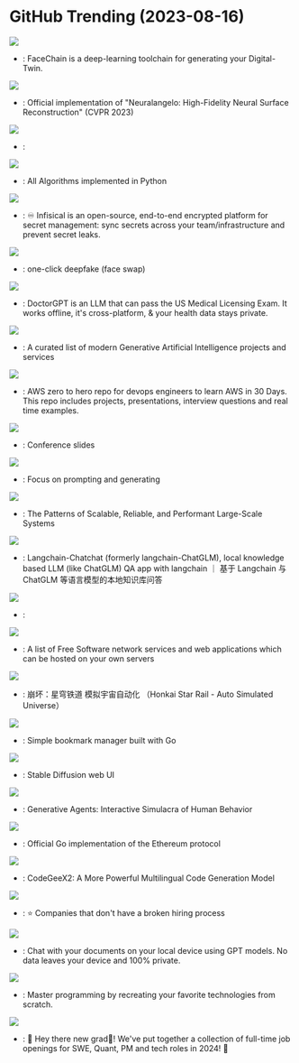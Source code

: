 # GitHub Trending (2023-08-16)

![](https://img.shields.io/badge/Python-New%20954-green?style=flat-square&logo=appveyor)
- [](https://github.comundefined): FaceChain is a deep-learning toolchain for generating your Digital-Twin.

![](https://img.shields.io/badge/Python-New%20484-green?style=flat-square&logo=appveyor)
- [](https://github.comundefined): Official implementation of "Neuralangelo: High-Fidelity Neural Surface Reconstruction" (CVPR 2023)

![](https://img.shields.io/badge/C-New%20127-green?style=flat-square&logo=appveyor)
- [](https://github.comundefined): 

![](https://img.shields.io/badge/Python-New%20151-green?style=flat-square&logo=appveyor)
- [](https://github.comundefined): All Algorithms implemented in Python

![](https://img.shields.io/badge/TypeScript-New%20282-green?style=flat-square&logo=appveyor)
- [](https://github.comundefined): ♾ Infisical is an open-source, end-to-end encrypted platform for secret management: sync secrets across your team/infrastructure and prevent secret leaks.

![](https://img.shields.io/badge/Python-New%20250-green?style=flat-square&logo=appveyor)
- [](https://github.comundefined): one-click deepfake (face swap)

![](https://img.shields.io/badge/Jupyter%20Notebook-New%20284-green?style=flat-square&logo=appveyor)
- [](https://github.comundefined): DoctorGPT is an LLM that can pass the US Medical Licensing Exam. It works offline, it's cross-platform, & your health data stays private.

![](https://img.shields.io/badge/none-New%20323-green?style=flat-square&logo=appveyor)
- [](https://github.comundefined): A curated list of modern Generative Artificial Intelligence projects and services

![](https://img.shields.io/badge/Python-New%20183-green?style=flat-square&logo=appveyor)
- [](https://github.comundefined): AWS zero to hero repo for devops engineers to learn AWS in 30 Days. This repo includes projects, presentations, interview questions and real time examples.

![](https://img.shields.io/badge/none-New%2064-green?style=flat-square&logo=appveyor)
- [](https://github.comundefined): Conference slides

![](https://img.shields.io/badge/Python-New%201-green?style=flat-square&logo=appveyor)
- [](https://github.comundefined): Focus on prompting and generating

![](https://img.shields.io/badge/none-New%20293-green?style=flat-square&logo=appveyor)
- [](https://github.comundefined): The Patterns of Scalable, Reliable, and Performant Large-Scale Systems

![](https://img.shields.io/badge/Python-New%2090-green?style=flat-square&logo=appveyor)
- [](https://github.comundefined): Langchain-Chatchat (formerly langchain-ChatGLM), local knowledge based LLM (like ChatGLM) QA app with langchain ｜ 基于 Langchain 与 ChatGLM 等语言模型的本地知识库问答

![](https://img.shields.io/badge/none-New%2027-green?style=flat-square&logo=appveyor)
- [](https://github.comundefined): 

![](https://img.shields.io/badge/Makefile-New%20311-green?style=flat-square&logo=appveyor)
- [](https://github.comundefined): A list of Free Software network services and web applications which can be hosted on your own servers

![](https://img.shields.io/badge/Python-New%2026-green?style=flat-square&logo=appveyor)
- [](https://github.comundefined): 崩坏：星穹铁道 模拟宇宙自动化 （Honkai Star Rail - Auto Simulated Universe）

![](https://img.shields.io/badge/JavaScript-New%203-green?style=flat-square&logo=appveyor)
- [](https://github.comundefined): Simple bookmark manager built with Go

![](https://img.shields.io/badge/Python-New%20235-green?style=flat-square&logo=appveyor)
- [](https://github.comundefined): Stable Diffusion web UI

![](https://img.shields.io/badge/none-New%20511-green?style=flat-square&logo=appveyor)
- [](https://github.comundefined): Generative Agents: Interactive Simulacra of Human Behavior

![](https://img.shields.io/badge/Go-New%2016-green?style=flat-square&logo=appveyor)
- [](https://github.comundefined): Official Go implementation of the Ethereum protocol

![](https://img.shields.io/badge/Python-New%2050-green?style=flat-square&logo=appveyor)
- [](https://github.comundefined): CodeGeeX2: A More Powerful Multilingual Code Generation Model

![](https://img.shields.io/badge/JavaScript-New%20142-green?style=flat-square&logo=appveyor)
- [](https://github.comundefined): ⭐️ Companies that don't have a broken hiring process

![](https://img.shields.io/badge/Python-New%20175-green?style=flat-square&logo=appveyor)
- [](https://github.comundefined): Chat with your documents on your local device using GPT models. No data leaves your device and 100% private.

![](https://img.shields.io/badge/none-New%20263-green?style=flat-square&logo=appveyor)
- [](https://github.comundefined): Master programming by recreating your favorite technologies from scratch.

![](https://img.shields.io/badge/Python-New%20103-green?style=flat-square&logo=appveyor)
- [](https://github.comundefined): 👋 Hey there new grad🎉! We've put together a collection of full-time job openings for SWE, Quant, PM and tech roles in 2024! 🚀

